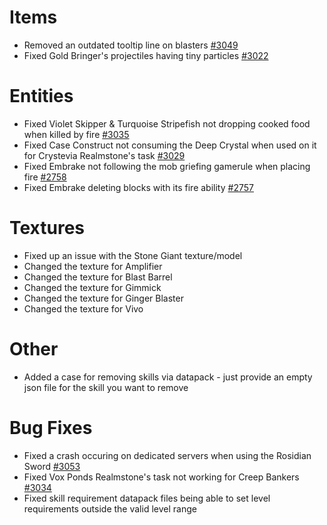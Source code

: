 # Items
* Removed an outdated tooltip line on blasters [#3049](https://github.com/Tslat/Advent-Of-Ascension/issues/3049 "Github issue #3049")
* Fixed Gold Bringer's projectiles having tiny particles [#3022](https://github.com/Tslat/Advent-Of-Ascension/issues/3022 "Github issue #3022")

# Entities
* Fixed Violet Skipper & Turquoise Stripefish not dropping cooked food when killed by fire [#3035](https://github.com/Tslat/Advent-Of-Ascension/issues/3035 "Github issue #3035")
* Fixed Case Construct not consuming the Deep Crystal when used on it for Crystevia Realmstone's task [#3029](https://github.com/Tslat/Advent-Of-Ascension/issues/3029 "Github issue #3029")
* Fixed Embrake not following the mob griefing gamerule when placing fire [#2758](https://github.com/Tslat/Advent-Of-Ascension/issues/2758 "Github issue #2758")
* Fixed Embrake deleting blocks with its fire ability [#2757](https://github.com/Tslat/Advent-Of-Ascension/issues/2757 "Github issue #2757")

# Textures
* Fixed up an issue with the Stone Giant texture/model
* Changed the texture for Amplifier
* Changed the texture for Blast Barrel
* Changed the texture for Gimmick
* Changed the texture for Ginger Blaster
* Changed the texture for Vivo

# Other
* Added a case for removing skills via datapack - just provide an empty json file for the skill you want to remove

# Bug Fixes
* Fixed a crash occuring on dedicated servers when using the Rosidian Sword [#3053](https://github.com/Tslat/Advent-Of-Ascension/issues/3053 "Github issue #2735")
* Fixed Vox Ponds Realmstone's task not working for Creep Bankers [#3034](https://github.com/Tslat/Advent-Of-Ascension/issues/3034 "Github issue #3034")
* Fixed skill requirement datapack files being able to set level requirements outside the valid level range